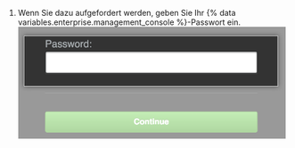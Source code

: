 1. Wenn Sie dazu aufgefordert werden, geben Sie Ihr {% data variables.enterprise.management_console %}-Passwort ein. ![{% data variables.enterprise.management_console %}-Entsperrbildschirm](/assets/images/enterprise/management-console/unlock-password.png)
